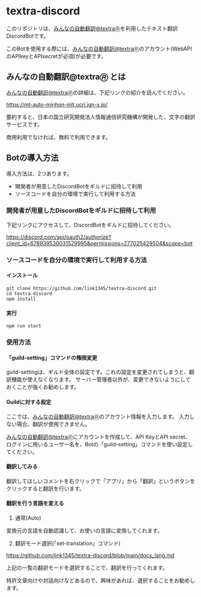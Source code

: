 # textra-discord 

このリポジトリは、[みんなの自動翻訳@textra🄬]( https://mt-auto-minhon-mlt.ucri.jgn-x.jp/)を利用したテキスト翻訳DiscordBotです。

このBotを使用する際には、[みんなの自動翻訳@textra🄬]( https://mt-auto-minhon-mlt.ucri.jgn-x.jp/)のアカウント(WebAPIのAPIkeyとAPIsecretが必須)が必要です。

## みんなの自動翻訳@textra🄬 とは

[みんなの自動翻訳@textra🄬]( https://mt-auto-minhon-mlt.ucri.jgn-x.jp/)の詳細は、下記リンクの紹介を読んでください。

https://mt-auto-minhon-mlt.ucri.jgn-x.jp/

要約すると、日本の国立研究開発法人情報通信研究機構が開発した、文字の翻訳サービスです。

商用利用でなければ、無料で利用できます。

## Botの導入方法

導入方法は、2つあります。

* 開発者が用意したDiscordBotをギルドに招待して利用
* ソースコードを自分の環境で実行して利用する方法

### 開発者が用意したDiscordBotをギルドに招待して利用

下記リンクにアクセスして、DiscordBotをギルドに招待してください。

https://discord.com/api/oauth2/authorize?client_id=678939530031529995&permissions=277025429504&scope=bot

### ソースコードを自分の環境で実行して利用する方法

#### インストール

```
git clone https://github.com/link1345/textra-discord.git
cd textra-discord
npm install
```

#### 実行

```
npm run start
```

### 使用方法

#### 「guild-setting」コマンドの権限変更

guild-settingは、ギルド全体の設定です。これの設定を変更されてしまうと、翻訳機能が使えなくなります。
サーバー管理者以外が、変更できないようにしておくことが強くお勧めします。

#### Guildに対する設定

ここでは、[みんなの自動翻訳@textra🄬]( https://mt-auto-minhon-mlt.ucri.jgn-x.jp/)のアカウント情報を入力します。
入力しない場合、翻訳が使用できません。

[みんなの自動翻訳@textra🄬]( https://mt-auto-minhon-mlt.ucri.jgn-x.jp/)にアカウントを作成して、API KeyとAPI secret、ログインに用いるユーザー名を、Botの「guild-setting」コマンドを使い設定してください。

#### 翻訳してみる

翻訳してほしいコメントを右クリックで「アプリ」から「翻訳」というボタンをクリックすると翻訳を行います。

#### 翻訳を行う言語を変える

1. 通常(Auto)

変換元の言語を自動認識して、お使いの言語に変換してくれます。

2. 翻訳モード選択(「set-translation」コマンド)

https://github.com/link1345/textra-discord/blob/main/docs_lang.md

上記の一覧の翻訳モードを選択することで、翻訳を行ってくれます。

特許文章向けや対話向けなどあるので、興味があれば、選択することをお勧めします。